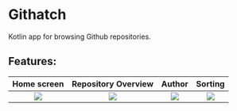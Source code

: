 # Githatch
Kotlin app for browsing Github repositories.

**Features:**
  -   
Home screen              |  Repository Overview      | Author                    | Sorting
:-------------------------:|:-------------------------:|:-------------------------:|:-------------------------:
![](https://imgur.com/XQ1eM2k.jpg)  |  ![](https://imgur.com/8aqG9jS.jpg) | ![](https://imgur.com/Gc4Sxhs.jpg)| ![](https://imgur.com/hFXpOCG.jpg)
